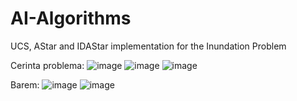 # AI-Algorithms
 UCS, AStar and IDAStar implementation for the Inundation Problem


Cerinta problema:
![image](https://user-images.githubusercontent.com/61266008/116073802-91b99d80-a699-11eb-8374-e62a3fbfba48.png)
![image](https://user-images.githubusercontent.com/61266008/116073855-a5650400-a699-11eb-8f03-64250a9f7c5a.png)
![image](https://user-images.githubusercontent.com/61266008/116073887-ac8c1200-a699-11eb-8280-6273e59b5a41.png)

Barem:
![image](https://user-images.githubusercontent.com/61266008/116073963-c0377880-a699-11eb-93dd-166e60a5545c.png)
![image](https://user-images.githubusercontent.com/61266008/116074008-ce859480-a699-11eb-9ba4-a6e67201b95e.png)
